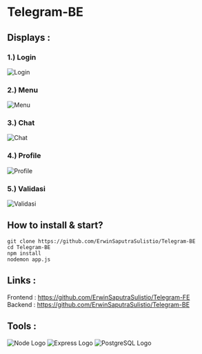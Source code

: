 # Telegram-BE

## Displays :  
### 1.) Login  
![Login](https://user-images.githubusercontent.com/77045083/117059480-0bacef00-ad4a-11eb-99c5-cc9ce21c6677.png)  
### 2.) Menu  
![Menu](https://user-images.githubusercontent.com/77045083/117723464-99864f80-b20c-11eb-9518-8692b8719625.png)
### 3.) Chat  
![Chat](https://user-images.githubusercontent.com/77045083/117723470-9b501300-b20c-11eb-8586-6d56424f9d77.png)
### 4.) Profile  
![Profile](https://user-images.githubusercontent.com/77045083/117723450-97bc8c00-b20c-11eb-94b0-38948cb1c4fe.png)
### 5.) Validasi  
![Validasi](https://user-images.githubusercontent.com/77045083/117059613-31d28f00-ad4a-11eb-8eb6-7712651e0f31.png)

## How to install & start?  
    git clone https://github.com/ErwinSaputraSulistio/Telegram-BE
    cd Telegram-BE
    npm install
    nodemon app.js

## Links :  
Frontend : https://github.com/ErwinSaputraSulistio/Telegram-FE  
Backend : https://github.com/ErwinSaputraSulistio/Telegram-BE  

## Tools :  
![Node Logo](https://user-images.githubusercontent.com/77045083/110448204-8dd6b980-80f3-11eb-89b6-13397ed8a31e.png)
![Express Logo](https://user-images.githubusercontent.com/77045083/111209202-52118780-85fe-11eb-8dc5-9394b3f0a9e3.png)
![PostgreSQL Logo](https://user-images.githubusercontent.com/77045083/110446881-397f0a00-80f2-11eb-8c98-ebfb3d5753c0.png) 
